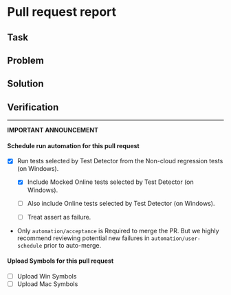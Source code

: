 # Pull request report

## Task
<!--
Please include any relevant Jira ticket ID(s) at the beginning of the PR title, in the form PROJ-xxxxx, where "FUS" is Jira project.
Please also include them in this task section this is so that we can establish a cross-link between Jira and GitHub.
-->

## Problem
<!--
Why does the problem exist?
Describe what causes the problem to occur.
New work may not have a problem.
-->
 
## Solution
<!--
How did you fix the problem?
Describe the change you made to solve the problem and why you chose that solution.
-->
 
## Verification
<!--
How did you test your change?
List anything you built and how you built it, tests you added and tests you ran.
-->

---

**IMPORTANT ANNOUNCEMENT**

#### Schedule run automation for this pull request

- [X] Run tests selected by Test Detector from the Non-cloud regression tests (on Windows). <!-- automation/user-scheduled/windows -->
  - [X] Include Mocked Online tests selected by Test Detector (on Windows).
  - [ ] Also include Online tests selected by Test Detector (on Windows).
  - [ ] Treat assert as failure.


- Only `automation/acceptance` is Required to merge the PR. But we highly recommend reviewing potential new failures in `automation/user-schedule` prior to auto-merge.

#### Upload Symbols for this pull request

- [ ] Upload Win Symbols
- [ ] Upload Mac Symbols
